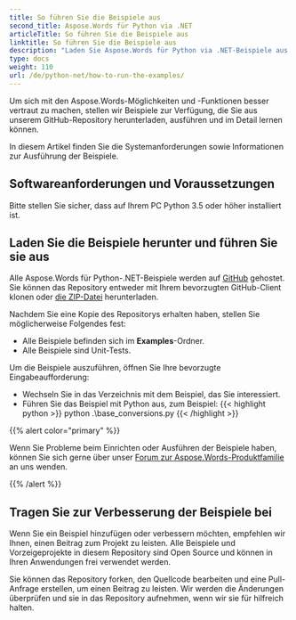 ```yaml
---
title: So führen Sie die Beispiele aus
second_title: Aspose.Words für Python via .NET
articleTitle: So führen Sie die Beispiele aus
linktitle: So führen Sie die Beispiele aus
description: "Laden Sie Aspose.Words für Python via .NET-Beispiele aus unserem GitHub-Repository herunter und erfahren Sie, wie Sie sie ausführen, um sich mit den Möglichkeiten und Funktionen von Aspose.Words vertraut zu machen."
type: docs
weight: 110
url: /de/python-net/how-to-run-the-examples/
---
```


Um sich mit den Aspose.Words-Möglichkeiten und -Funktionen besser vertraut zu machen, stellen wir Beispiele zur Verfügung, die Sie aus unserem GitHub-Repository herunterladen, ausführen und im Detail lernen können.

In diesem Artikel finden Sie die Systemanforderungen sowie Informationen zur Ausführung der Beispiele.

## Softwareanforderungen und Voraussetzungen

Bitte stellen Sie sicher, dass auf Ihrem PC Python 3.5 oder höher installiert ist.

## Laden Sie die Beispiele herunter und führen Sie sie aus

Alle Aspose.Words für Python-.NET-Beispiele werden auf [GitHub](https://github.com/aspose-words/Aspose.Words-for-Python-via-.NET) gehostet. Sie können das Repository entweder mit Ihrem bevorzugten GitHub-Client klonen oder [die ZIP-Datei](https://github.com/aspose-words/Aspose.Words-for-Python-via-.NET/archive/master.zip) herunterladen.

Nachdem Sie eine Kopie des Repositorys erhalten haben, stellen Sie möglicherweise Folgendes fest:

- Alle Beispiele befinden sich im **Examples**-Ordner.
- Alle Beispiele sind Unit-Tests.

Um die Beispiele auszuführen, öffnen Sie Ihre bevorzugte Eingabeaufforderung:

- Wechseln Sie in das Verzeichnis mit dem Beispiel, das Sie interessiert.
- Führen Sie das Beispiel mit Python aus, zum Beispiel:
{{< highlight python >}}
python .\base_conversions.py
{{< /highlight >}}

{{% alert color="primary" %}}

Wenn Sie Probleme beim Einrichten oder Ausführen der Beispiele haben, können Sie sich gerne über unser [Forum zur Aspose.Words-Produktfamilie](https://forum.aspose.com/c/words/8) an uns wenden.

{{% /alert %}}

## Tragen Sie zur Verbesserung der Beispiele bei

Wenn Sie ein Beispiel hinzufügen oder verbessern möchten, empfehlen wir Ihnen, einen Beitrag zum Projekt zu leisten. Alle Beispiele und Vorzeigeprojekte in diesem Repository sind Open Source und können in Ihren Anwendungen frei verwendet werden.

Sie können das Repository forken, den Quellcode bearbeiten und eine Pull-Anfrage erstellen, um einen Beitrag zu leisten. Wir werden die Änderungen überprüfen und sie in das Repository aufnehmen, wenn wir sie für hilfreich halten.